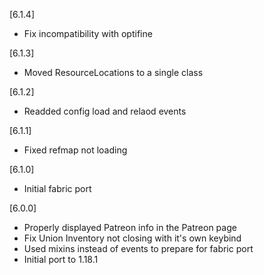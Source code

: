 [6.1.4]
- Fix incompatibility with optifine

[6.1.3]
- Moved ResourceLocations to a single class

[6.1.2]
- Readded config load and relaod events

[6.1.1]
- Fixed refmap not loading

[6.1.0]
- Initial fabric port

[6.0.0]
- Properly displayed Patreon info in the Patreon page
- Fix Union Inventory not closing with it's own keybind
- Used mixins instead of events to prepare for fabric port
- Initial port to 1.18.1